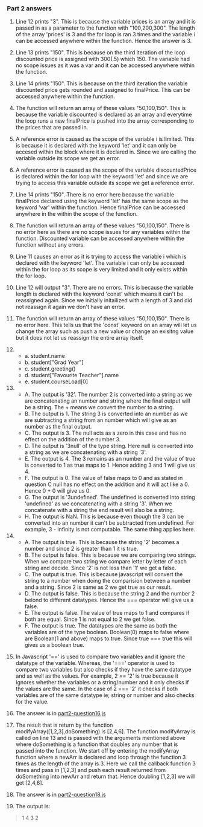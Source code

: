 ### Part 2 answers

1. Line 12 prints "3". This is because the variable prices is an array and it is passed in as a parameter to the function with "100,200,300". The length of the array 'prices' is 3 and the for loop is ran 3 times and the variable i can be accessed anywhere within the function. Hence the answer is 3.
2. Line 13 prints "150". This is because on the third iteration of the loop discounted price is assigned with 300(.5) which 150. The variable had no scope issues as it was a var and it can be accessed anywhere within the function.
3. Line 14 prints "150". This is because on the third iteration the variable discounted price gets rounded and assigned to finalPrice. This can be accessed anywhere within the function.
4. The function will return an array of these values "50,100,150". This is because the variable discounted is declared as an array and everytime the loop runs a new finalPrice is pushed into the array corresponding to the prices that are passed in.
5. A reference error is caused as the scope of the variable i is limited. This is because it is declared with the keyword 'let' and it can only be accesed within the block where it is declared in. Since we are calling the variable outside its scope we get an error.
6. A reference error is caused as the scope of the variable discountedPrice is declared within the for loop with the keyword 'let' and since we are trying to access this variable outside its scope we get a reference error.
7. Line 14 prints "150". There is no error here because the variable finalPrice declared using the keyword 'let' has the same scope as the keyword 'var' within the function. Hence finalPrice can be accessed anywhere in the within the scope of the function.
8. The function will return an array of these values "50,100,150". There is no error here as there are no scope issues for any variables within the function. Discounted variable can be accessed anywhere within the function without any errors.
9. Line 11 causes an error as it is trying to access the variable i which is declared with the keyword 'let'. The variable i can only be accessed within the for loop as its scope is very limited and it only exists within the for loop.
10. Line 12 will output "3". There are no errors. This is because the variable length is declared with the keyword 'const' which means it can't be reassigned again. Since we initially initailized with a length of 3 and did not reassign it again we don't have an error.
11. The function will return an array of these values "50,100,150". There is no error here. This tells us that the 'const' keyword on an array will let us change the array such as push a new value or change an exisitng value but it does not let us reassign the entire array itself.
12. * a. student.name
    * b. student["Grad Year"]
    * c. student.greeting()
    * d. student["Favourite Teacher"].name
    * e. student.courseLoad[0]

13. * A. The output is '32'. The number 2 is converted into a string as we are concatenating an number and string where the final output will be a string. The + means we convert the number to a string.
    * B. The output is 1.  The string 3 is converted into an number as we are subtracting a string from an number which will give as an number as the final output.
    * C. The output is 3. The null acts as a zero in this case and has no effect on the addition of the number 3.
    * D. The output is '3null' of the type string. Here null is converted into a string as we are concatenating with a  string '3'.
    * E. The output is 4. The 3 remains as an number and the value of true is converted to 1 as true maps to 1. Hence adding 3 and 1 will give us 4.
    * F. The output is 0. The value of false maps to 0 and as stated in question C null has no effect on the addition and it will act like a 0. Hence 0 + 0 will give us 0.
    * G. The output is '3undefined'. The undefined is converted into string 'undefined' as we concatenating with a string '3'. When we concatenate with a string the end result will also be a string.
    * H. The output is NaN. This is because even though the 3 can be converted into an number it can't be subtracted from undefined. For example, 3 - infinity is not computable. The same thing applies here.

14. * A. The output is true. This is because the string '2' becomes a number and since 2 is greater than 1 it is true.
    * B. The output is false. This is because we are comparing two strings. When we compare two string we compare  letter by letter of each string and decide. Since '2' is not less than '1' we get a false.
    * C. The output is true. This is because javascript will convert the string to a number when doing the comparision between a number and a string. Since 2 is same as 2 we get true as our result.
    * D. The output is false. This is because the string 2 and the number 2 belond to different datatypes. Hence the === operator will give us a false.
    * E. The output is false. The value of true maps to 1 and compares if both are equal. Since 1 is not equal to 2 we get false.
    * F. The output is true. The datatypes are the same as both the variables are of the type boolean. Boolean(0) maps to false where are Boolean(1 and above) maps to true. Since true === true this will gives us a boolean true.

15. In Javascript '==' is used to compare two variables and it ignore the datatype of the variable. Whereas, the '===' operator is used to compare two variables but also checks if they have the same datatype and as well as the values. For example, 2 == '2' is true because it ignores whether the variables or a string/number and it only checks if the values are the same. In the case of 2 === '2' it checks if both variables are of the same datatype ie; string or number and also checks for the value.
16. The answer is in [part2-question16.js](part2-question16.js)
17. The result that is return by the function modifyArray([1,2,3],doSomething) is [2,4,6]. The function modifyArray is called on line 13 and is passed with the arguments mentioned above where doSomething is a function that doubles any number that is passed into the function. We start off by entering the modifyArray function where a newArr is declared  and loop through the function 3 times as the length of the array is 3. Here we call the callback function 3 times and pass in [1,2,3] and push each result returned from doSomething into newArr and return that. Hence doubling [1,2,3] we will get [2,4,6].
18. The answer is in [part2-question18.js](part2-question18.js)
19. The output is: 
   > 1
   > 4
   > 3
   > 2